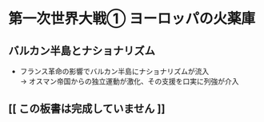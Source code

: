 # 第一次世界大戦① ヨーロッパの火薬庫

## バルカン半島とナショナリズム

- フランス革命の影響でバルカン半島にナショナリズムが流入  
  → オスマン帝国からの独立運動が激化、その支援を口実に列強が介入  

## [[ この板書は完成していません ]]

